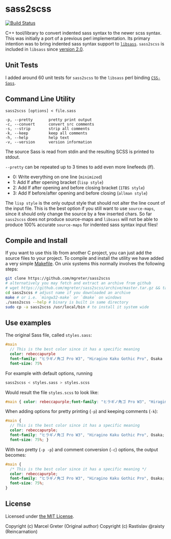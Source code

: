 # sass2scss

[![Build Status](https://travis-ci.org/mgreter/sass2scss.svg?branch=master)](https://travis-ci.org/mgreter/sass2scss)

C++ tool/library to convert indented sass syntax to the newer scss syntax. This
was initially a port of a previous perl implementation. Its primary intention
was to bring indented sass syntax support to [`libsass`](https://github.com/sass/libsass).
`sass2scss` is included in `libsass` since [version 2.0](https://github.com/sass/libsass/releases/tag/v2.0).

## Unit Tests

I added around 60 unit tests for `sass2scss` to the `libsass` perl binding
[`CSS-Sass`](https://github.com/sass/perl-libsass/blob/master/t/06_sass_to_scss.t).

## Command Line Utility

```
sass2scss [options] < file.sass
```

```
-p, --pretty       pretty print output
-c, --convert      convert src comments
-s, --strip        strip all comments
-k, --keep         keep all comments
-h, --help         help text
-v, --version      version information
```

The source Sass is read from stdin and the resulting SCSS is printed to stdout.

`--pretty` can be repeated up to 3 times to add even more linefeeds (lf).

- 0: Write everything on one line (`minimized`)
- 1: Add lf after opening bracket (`lisp style`)
- 2: Add lf after opening and before closing bracket (`1TBS style`)
- 3: Add lf before/after opening and before closing (`allman style`)

The `lisp style` is the only output style that should not alter the line count
of the input file. This is the best option if you still want to use `source-maps`,
since it should only change the source by a few inserted chars. So far
`sass2scss` does not produce source-maps and `libsass` will not be able to
produce 100% accurate `source-maps` for indented sass syntax input files!

## Compile and Install

If you want to use this lib from another C project, you can just add the source
files to your project. To compile and install the utility we have added a very
simple [Makefile][1]. On unix systems this normally involves the following steps:

```bash
git clone https://github.com/mgreter/sass2scss
# alternatively you may fetch and extract an archive from github
# wget https://github.com/mgreter/sass2scss/archive/master.tar.gz && tar master.tar.gz
cd sass2scss # adjust name if you downloaded an archive 
make # or i.e. `mingw32-make` or `dmake` on windows
./sass2scss --help # binary is built in same directory
sudo cp -a sass2scss /usr/local/bin # to install it system wide
```

[1]: https://www.gnu.org/software/make/manual/make.html


## Use examples

The original Sass file, called `styles.sass`:

```sass
#main
  // This is the best color since it has a specific meaning
  color: rebeccapurple
  font-family: "ヒラギノ角ゴ Pro W3", "Hiragino Kaku Gothic Pro", Osaka
  font-size: 75%
```

For example with default options, running

```sh
sass2scss < styles.sass > styles.scss
```

Would result the file `styles.scss` to look like:

```scss
#main { color: rebeccapurple;font-family: "ヒラギノ角ゴ Pro W3", "Hiragino Kaku Gothic Pro", Osaka;font-size: 75%; }
```

When adding options for pretty printing (`-p`) and keeping comments (`-k`):

```scss
#main {
  // This is the best color since it has a specific meaning
  color: rebeccapurple;
  font-family: "ヒラギノ角ゴ Pro W3", "Hiragino Kaku Gothic Pro", Osaka;
  font-size: 75%; }
```

With two pretty (`-p -p`) and comment conversion (`-c`) options, the output becomes:

```scss
#main {
  /* This is the best color since it has a specific meaning */
  color: rebeccapurple;
  font-family: "ヒラギノ角ゴ Pro W3", "Hiragino Kaku Gothic Pro", Osaka;
  font-size: 75%;
}
```

## License

Licensed under [the MIT License](./LICENSE).

Copyright (c) Marcel Greter (Original author)
Copyright (c) Rastislav @raisty (Reincarnation)
